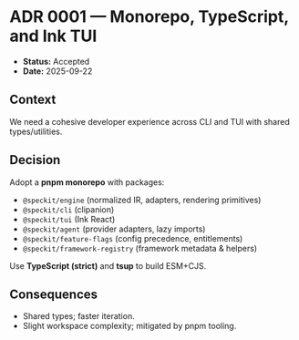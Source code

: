# ADR 0001 — Monorepo, TypeScript, and Ink TUI

- **Status:** Accepted
- **Date:** 2025-09-22

## Context
We need a cohesive developer experience across CLI and TUI with shared types/utilities.

## Decision
Adopt a **pnpm monorepo** with packages:
- `@speckit/engine` (normalized IR, adapters, rendering primitives)
- `@speckit/cli` (clipanion)
- `@speckit/tui` (Ink React)
- `@speckit/agent` (provider adapters, lazy imports)
- `@speckit/feature-flags` (config precedence, entitlements)
- `@speckit/framework-registry` (framework metadata & helpers)

Use **TypeScript (strict)** and **tsup** to build ESM+CJS.

## Consequences
- Shared types; faster iteration.
- Slight workspace complexity; mitigated by pnpm tooling.
